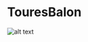 # TouresBalon

![alt text](https://github.com/germancubillos/holamundo/blob/master/Screenshot_3.jpg?raw=true)
